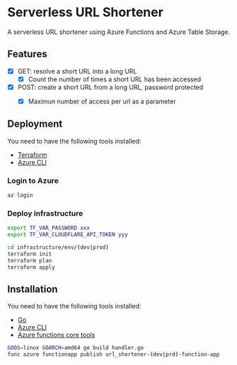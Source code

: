 # Serverless URL Shortener

A serverless URL shortener using Azure Functions and Azure Table Storage.

## Features

- [x] GET: resolve a short URL into a long URL
  - [x] Count the number of times a short URL has been accessed
- [x] POST: create a short URL from a long URL, password protected
  - [x] Maximun number of access per url as a parameter


## Deployment

You need to have the following tools installed:

- [Terraform](https://www.terraform.io/downloads.html)
- [Azure CLI](https://docs.microsoft.com/en-us/cli/azure/install-azure-cli?view=azure-cli-latest)

### Login to Azure

```bash
az login
```

### Deploy infrastructure

```bash
export TF_VAR_PASSWORD xxx
export TF_VAR_CLOUDFLARE_API_TOKEN yyy

cd infrastructure/env/(dev|prod)
terraform init
terraform plan
terraform apply
```


## Installation

You need to have the following tools installed:

- [Go](https://golang.org/doc/install)
- [Azure CLI](https://docs.microsoft.com/en-us/cli/azure/install-azure-cli?view=azure-cli-latest)
- [Azure functions core tools](https://learn.microsoft.com/en-us/azure/azure-functions/functions-run-local)

```bash
GOOS=linux GOARCH=amd64 go build handler.go
func azure functionapp publish url_shortener-(dev|prd)-function-app
```
